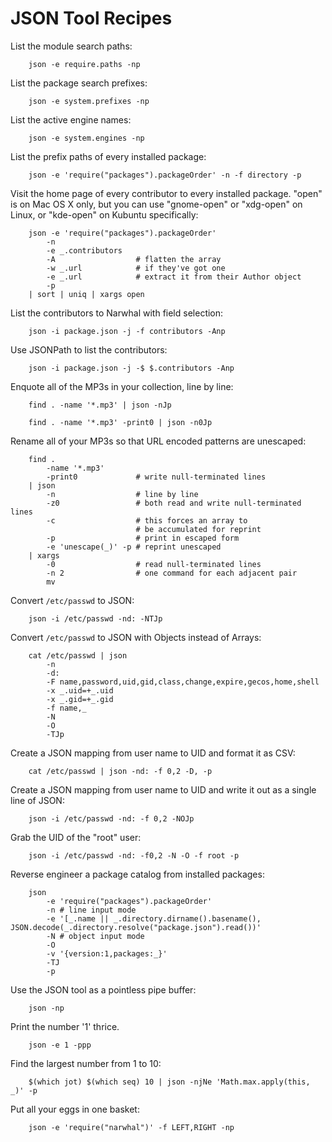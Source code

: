 
JSON Tool Recipes
=================

List the module search paths:

        json -e require.paths -np

List the package search prefixes:

        json -e system.prefixes -np

List the active engine names:

        json -e system.engines -np

List the prefix paths of every installed package:

        json -e 'require("packages").packageOrder' -n -f directory -p

Visit the home page of every contributor to every installed package.  "open" is
on Mac OS X only, but you can use "gnome-open" or "xdg-open" on Linux, or
"kde-open" on Kubuntu specifically:

        json -e 'require("packages").packageOrder'
            -n
            -e _.contributors
            -A                  # flatten the array
            -w _.url            # if they've got one
            -e _.url            # extract it from their Author object
            -p
        | sort | uniq | xargs open

List the contributors to Narwhal with field selection:

        json -i package.json -j -f contributors -Anp

Use JSONPath to list the contributors:

        json -i package.json -j -$ $.contributors -Anp

Enquote all of the MP3s in your collection, line by line:

        find . -name '*.mp3' | json -nJp

        find . -name '*.mp3' -print0 | json -n0Jp

Rename all of your MP3s so that URL encoded patterns are unescaped:

        find .
            -name '*.mp3'
            -print0             # write null-terminated lines
        | json
            -n                  # line by line
            -z0                 # both read and write null-terminated lines
            -c                  # this forces an array to
                                # be accumulated for reprint
            -p                  # print in escaped form
            -e 'unescape(_)' -p # reprint unescaped
        | xargs
            -0                  # read null-terminated lines
            -n 2                # one command for each adjacent pair
            mv

Convert `/etc/passwd` to JSON:

        json -i /etc/passwd -nd: -NTJp

Convert `/etc/passwd` to JSON with Objects instead of Arrays:

        cat /etc/passwd | json
            -n
            -d:
            -F name,password,uid,gid,class,change,expire,gecos,home,shell
            -x _.uid=+_.uid
            -x _.gid=+_.gid
            -f name,_
            -N
            -O
            -TJp

Create a JSON mapping from user name to UID and format it as CSV:

        cat /etc/passwd | json -nd: -f 0,2 -D, -p

Create a JSON mapping from user name to UID and write it out as a single line of JSON:

        json -i /etc/passwd -nd: -f 0,2 -NOJp

Grab the UID of the "root" user:

        json -i /etc/passwd -nd: -f0,2 -N -O -f root -p

Reverse engineer a package catalog from installed packages:

        json
            -e 'require("packages").packageOrder'
            -n # line input mode
            -e '[_.name || _.directory.dirname().basename(), JSON.decode(_.directory.resolve("package.json").read())'
            -N # object input mode
            -O
            -v '{version:1,packages:_}'
            -TJ
            -p

Use the JSON tool as a pointless pipe buffer:

        json -np

Print the number '1' thrice.

        json -e 1 -ppp

Find the largest number from 1 to 10:

        $(which jot) $(which seq) 10 | json -njNe 'Math.max.apply(this, _)' -p

Put all your eggs in one basket:

        json -e 'require("narwhal")' -f LEFT,RIGHT -np

